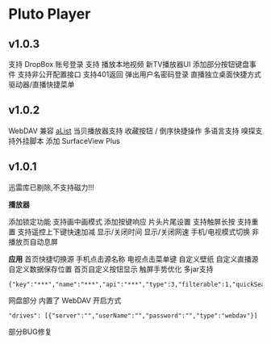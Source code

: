# Pluto Player

## v1.0.3

支持 DropBox 账号登录
支持 播放本地视频
新TV播放器UI
添加部分按钮键盘事件
支持非公开配置接口 支持401返回 弹出用户名密码登录
直播独立桌面快捷方式
驱动器/直播快捷菜单


## v1.0.2

WebDAV 兼容 [aList](https://github.com/alist-org/alist)
当贝播放器支持
收藏按钮 / 倒序快捷操作
多语言支持
嗅探支持外挂脚本
添加 SurfaceView Plus

## v1.0.1

迅雷库已剔除,不支持磁力!!!

**播放器**

添加锁定功能
支持画中画模式
添加按键响应
片头片尾设置 支持触屏长按 支持重置 支持遥控上下键快速加减
显示/关闭时间
显示/关闭网速
手机/电视模式切换
非播放页自动息屏

**应用**
首页快捷切换源 手机点击源名称 电视点击菜单键
自定义壁纸
自定义直播源
自定义数据保存位置
首页自定义按钮显示
触屏手势优化
多jar支持

```
{"key":"***","name":"***","api":"***","type":3,"filterable":1,"quickSearch":1,"searchable":1,"plugin":"http://****/*.jar"},
```

网盘部分 内置了 WebDAV
开启方式

```
"drives": [{"server":"","userName":"","password":"","type":"webdav"}]
```

部分BUG修复
